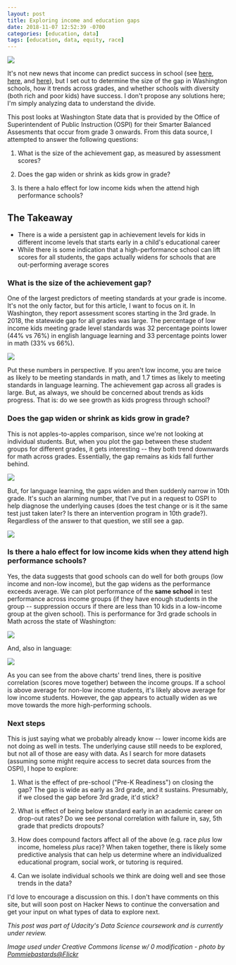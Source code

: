 ```yaml
---
layout: post
title: Exploring income and education gaps
date: 2018-11-07 12:52:39 -0700
categories: [education, data]
tags: [education, data, equity, race]
---
```


![](/public/images/4061144276_a2c7811b4e_b.jpg)

It's not new news that income can predict success in school (see [here](https://www.theatlantic.com/education/archive/2018/10/lacking-internet-millions-teens-cant-do-homework/574402/), [here](http://www.americaspromise.org/news/pbs-newshour-biggest-predictor-college-success-family-income), and [here](https://journals.sagepub.com/doi/abs/10.3102/0013189X18785632)), but I set out to determine the size of the gap in Washington schools, how it trends across grades, and whether schools with diversity (both rich and poor kids) have success. I don't propose any solutions here; I'm simply analyzing data to understand the divide.
<!--more-->

This post looks at Washington State data that is provided by the Office of Superintendent of Public Instruction (OSPI) for their Smarter Balanced Assesments that occur from grade 3 onwards. From this data source, I attempted to answer the following questions:

1. What is the size of the achievement gap, as measured by assessment scores?

2. Does the gap widen or shrink as kids grow in grade?

3. Is there a halo effect for low income kids when the attend high performance schools?

<div class="message">
<h2>The Takeaway</h2>

<ul>
<li>There is a wide a persistent gap in achievement levels for kids in different income levels that starts early in a child's educational career</li>
<li>While there is some indication that a high-performance school can lift scores for all students, the gaps actually widens for schools that are out-performing average scores</li>
</ul>
</div>


### What is the size of the achievement gap?

One of the largest predictors of meeting standards at your grade is income. It's not the only factor, but for this article, I want to focus on it. In Washington, they report assessment scores starting in the 3rd grade. In 2018, the statewide gap for all grades was large. The percentage of low income kids meeting grade level standards was 32 percentage points lower (44% vs 76%) in english language learning and 33 percentage points lower in math (33% vs 66%).

![](/public/images/income-v-percent-meeting-standard-all-grades.png.png)

Put these numbers in perspective. If you aren't low income, you are twice as likely to be meeting standards in math, and 1.7 times as likely to meeting standards in language learning. The achievement gap across all grades is large. But, as always, we should be concerned about trends as kids progress. That is: do we see growth as kids progress through school?

### Does the gap widen or shrink as kids grow in grade?

This is not apples-to-apples comparison, since we're not looking at individual students. But, when you plot the gap between these student groups for different grades, it gets interesting -- they both trend downwards for math across grades. Essentially, the gap remains as kids fall further behind.

![](/public/images/income-v-percent-meeting-standard-math-line-plot.png)

But, for language learning, the gaps widen and then suddenly narrow in 10th grade. It's such an alarming number, that I've put in a request to OSPI to help diagnose the underlying causes (does the test change or is it the same test just taken later? Is there an intervention program in 10th grade?). Regardless of the answer to that question, we still see a gap.

![](/public/images/income-v-percent-meeting-standard-ela-line-plot.png)

### Is there a halo effect for low income kids when they attend high performance schools?

Yes, the data suggests that good schools can do well for both groups (low income and non-low income), but the gap widens as the performance exceeds average. We can plot performance of the **same school** in test performance across income groups (if they have enough students in the group -- suppression occurs if there are less than 10 kids in a low-income group at the given school). This is performance for 3rd grade schools in Math across the state of Washington:

![](/public/images/math-scores.png)

And, also in language:

![](/public/images/english-scores.png)

As you can see from the above charts' trend lines, there is positive correlation (scores move together) between the income groups. If a school is above average for non-low income students, it's likely above average for low income students. However, the gap appears to actually widen as we move towards the more high-performing schools.    

### Next steps

This is just saying what we probably already know -- lower income kids are not doing as well in tests. The underlying cause still needs to be explored, but not all of those are easy with data. As I search for more datasets (assuming some might require access to secret data sources from the OSPI), I hope to explore:

1. What is the effect of pre-school ("Pre-K Readiness") on closing the gap? The gap is wide as early as 3rd grade, and it sustains. Presumably, if we closed the gap before 3rd grade, it'd stick?

2. What is effect of being below standard early in an academic career on drop-out rates? Do we see personal correlation with failure in, say, 5th grade that predicts dropouts?

3. How does compound factors affect all of the above (e.g. race *plus* low income, homeless *plus* race)? When taken together, there is likely some predictive analysis that can help us determine where an individualized educational program, social work, or tutoring is required.

4. Can we isolate individual schools we think are doing well and see those trends in the data?

I'd love to encourage a discussion on this. I don't have comments on this site, but will soon post on Hacker News to continue the conversation and get your input on what types of data to explore next.

*This post was part of Udacity's Data Science coursework and is currently under review.*

*Image used under Creative Commons license w/ 0 modification - photo by [Pommiebastards@Flickr](https://www.flickr.com/photos/pommiebastards/4061144276/in/photolist-7bSqGU-328522-2ZjX9c-zZX7jL-ozTGAs-nkHne6-mfKhhe-cLfH7o-7PpMom-4CXUUK-28tngD3-oTP3Uw-dJQeSd-523Hc8-oTPFnD-5xSnjt-FXNaVN-9DBqkh-67SrfN-ubq6Dy-7LgH8g-pbiUeX-7odam7-TmyNoU-9pCubX-26ZnFks-jDetEv-7anUKb-Fbn4X-5YgyKW-aqoZL5-7aF1Fz-7od6pJ-pyvTKB-51VmuA-4UekbF-9zUszY-9MJhMM-aqjRWF-iuBj5C-aqpQ7m-4F1pMZ-26HtRnW-ojcCQn-aqnnk9-aBmJn-bPzaUk-RYp1TV-8UAfit-2bgEGnt)*
